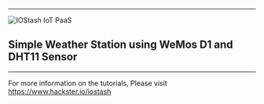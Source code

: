 ----------


![IOStash IoT PaaS](http://iostash.io/wp-content/uploads/2016/06/iostashbeta_black.png)

## Simple Weather Station using WeMos D1 and DHT11 Sensor ##
----------


For more information on the tutorials,  Please visit https://www.hackster.io/iostash